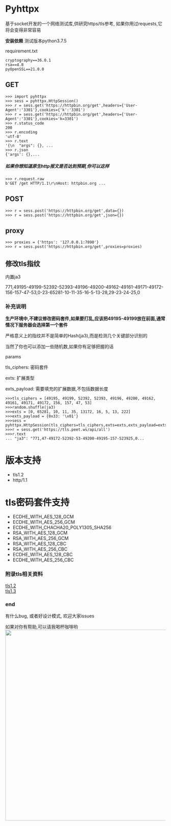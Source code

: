 # Pyhttpx
基于socket开发的一个网络测试库,供研究https/tls参考,
如果你用过requests,它将会变得非常容易

**安装依赖**
测试版本python3.7.5

requirement.txt

```
cryptography==36.0.1
rsa==4.8
pyOpenSSL==21.0.0

```

## GET
```
>>> import pyhttpx
>>> sess = pyhttpx.HttpSession()
>>> r = sess.get('https://httpbin.org/get',headers={'User-Agent':'3301'},cookies={'k':'3301')
>>> r = sess.get('https://httpbin.org/get',headers={'User-Agent':'3301'},cookies='k=3301')
>>> r.status_code
200
>>> r.encoding
'utf-8'
>>> r.text
'{\n  "args": {}, ...
>>> r.json
{'args': {},...

```
##### 如果你想知道原生http报文是否达到预期,你可以这样
```
>>> r.request.raw
b'GET /get HTTP/1.1\r\nHost: httpbin.org ...
```

## POST
```
>>> r = sess.post('https://httpbin.org/get',data={})
>>> r = sess.post('https://httpbin.org/get',json={})
```

## proxy
```
>>> proxies = {'https': '127.0.0.1:7890'}
>>> r = sess.post('https://httpbin.org/get',proxies=proxies)
```

## 修改tls指纹
内置ja3

771,49195-49199-52392-52393-49196-49200-49162-49161-49171-49172-156-157-47-53,0-23-65281-10-11-35-16-5-13-28,29-23-24-25,0

### 补充说明
**生产环境中,不建议修改密码套件,如果要打乱,应该把49195-49199放在前面,通常情况下服务器会选择第一个套件**

严格意义上的指纹并不是简单的Hash(ja3),而是检测几个关键部分识别的

当然了你也可以添加一些随机数,如果你有足够把握的话

params

tls_ciphers: 密码套件

exts: 扩展类型

exts_payload: 需要填充的扩展数据,不包括数据长度
```
>>>tls_ciphers = [49195, 49199, 52392, 52393, 49196, 49200, 49162, 49161, 49171, 49172, 156, 157, 47, 53]
>>>random.shuffle(ja3)
>>>exts = [0, 65281, 10, 11, 35, 13172, 16, 5, 13, 222]
>>>exts_payload = {0x33: '\x01'}
>>>sess = pyhttpx.HttpSession(tls_ciphers=tls_ciphers,exts=exts,exts_payload=exts_payload)
>>>r = sess.get('https://tls.peet.ws/api/all')
>>>r.text
... "ja3": "771,47-49172-52392-53-49200-49195-157-523925,0...
```

# 版本支持
- tls1.2
- http/1.1

# tls密码套件支持
- ECDHE_WITH_AES_128_GCM
- ECDHE_WITH_AES_256_GCM
- ECDHE_WITH_CHACHA20_POLY1305_SHA256
- RSA_WITH_AES_128_GCM
- RSA_WITH_AES_256_GCM
- RSA_WITH_AES_128_CBC
- RSA_WITH_AES_256_CBC
- ECDHE_WITH_AES_128_CBC
- ECDHE_WITH_AES_256_CBC



### 附录tls相关资料
   [tls1.2](https://www.rfc-editor.org/rfc/rfc5246.html)  
   [tls1.3](https://www.rfc-editor.org/rfc/rfc8446.html)
 
### end
有什么bug, 或者好设计模式, 欢迎大家issues</br>

如果对你有帮助,可以请我喝杯咖啡哟
<img src="https://github.com/zero3301/pyhttpx/blob/main/image/wechat.png"  height="600" width="821">
